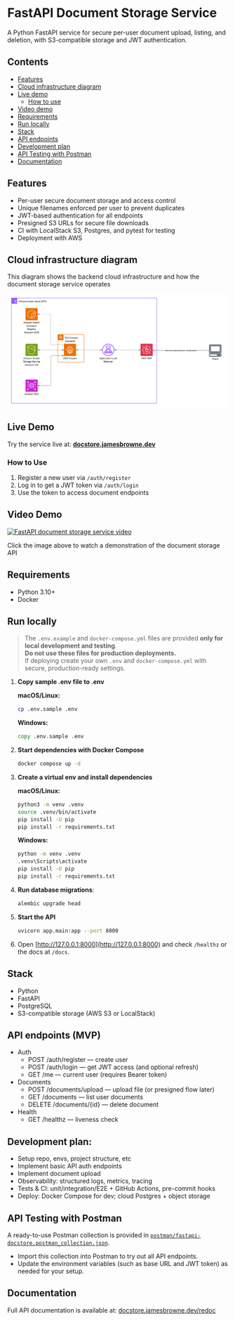 # FastAPI Document Storage Service
A Python FastAPI service for secure per-user document upload, listing, and deletion, with S3-compatible storage and JWT authentication.

## Contents
- [Features](#features)
- [Cloud infrastructure diagram](#cloud-infrastructure-diagram)
- [Live demo](#live-demo)
  - [How to use](#how-to-use)
- [Video demo](#video-demo)
- [Requirements](#requirements)
- [Run locally](#run-locally)
- [Stack](#stack)
- [API endpoints](#api-endpoints)
- [Development plan](#development-plan)
- [API Testing with Postman](#api-testing-with-postman)
- [Documentation](#documentation)

## Features
- Per-user secure document storage and access control
- Unique filenames enforced per user to prevent duplicates
- JWT-based authentication for all endpoints
- Presigned S3 URLs for secure file downloads
- CI with LocalStack S3, Postgres, and pytest for testing
- Deployment with AWS

## Cloud infrastructure diagram

This diagram shows the backend cloud infrastructure and how the document storage service operates

![cloud infrastructure diagram](assets/cloud-infrastructure.png)

## Live Demo

Try the service live at:
**[docstore.jamesbrowne.dev](https://docstore.jamesbrowne.dev)**

### How to Use
1. Register a new user via `/auth/register`
2. Log in to get a JWT token via `/auth/login`
3. Use the token to access document endpoints

## Video Demo

[![FastAPI document storage service video](https://img.youtube.com/vi/dIpiw3SSGp4/0.jpg)](https://youtu.be/dIpiw3SSGp4)

Click the image above to watch a demonstration of the document storage API

## Requirements

- Python 3.10+
- Docker

## Run locally

> The `.env.example` and `docker-compose.yml` files are provided **only for local development and testing**.  
> **Do not use these files for production deployments.**  
> If deploying create your own `.env` and `docker-compose.yml` with secure, production-ready settings.

1. **Copy sample .env file to .env**
    
    **macOS/Linux:**
    ```bash
    cp .env.sample .env
    ```
    
    **Windows:**
    ```cmd
    copy .env.sample .env
    ```

2. **Start dependencies with Docker Compose**

    ```bash
    docker compose up -d
    ```

3. **Create a virtual env and install dependencies**
   
    **macOS/Linux:**
    ```bash
    python3 -m venv .venv
    source .venv/bin/activate
    pip install -U pip
    pip install -r requirements.txt
    ```
    
    **Windows:**
    ```cmd
    python -m venv .venv
    .venv\Scripts\activate
    pip install -U pip
    pip install -r requirements.txt
    ```

4. **Run database migrations**:

    ```bash
    alembic upgrade head
    ```

5. **Start the API**

	```bash
	uvicorn app.main:app --port 8000
	```

6. Open [http://127.0.0.1:8000](http://127.0.0.1:8000) and check `/healthz` or the docs at `/docs`.

## Stack
- Python
- FastAPI
- PostgreSQL
- S3-compatible storage (AWS S3 or LocalStack)

## API endpoints (MVP)
- Auth
	- POST /auth/register — create user
	- POST /auth/login — get JWT access (and optional refresh)
	- GET  /me — current user (requires Bearer token)
- Documents
	- POST /documents/upload — upload file (or presigned flow later)
	- GET  /documents — list user documents
	- DELETE /documents/{id} — delete document
- Health
	- GET /healthz — liveness check

## Development plan:
- Setup repo, envs, project structure, etc
- Implement basic API auth endpoints
- Implement document upload
- Observability: structured logs, metrics, tracing
- Tests & CI: unit/integration/E2E + GitHub Actions, pre-commit hooks
- Deploy: Docker Compose for dev; cloud Postgres + object storage

## API Testing with Postman

A ready-to-use Postman collection is provided in [`postman/fastapi-docstore.postman_collection.json`](postman/fastapi-docstore.postman_collection.json).

- Import this collection into Postman to try out all API endpoints.
- Update the environment variables (such as base URL and JWT token) as needed for your setup.

## Documentation

Full API documentation is available at:
[docstore.jamesbrowne.dev/redoc](https://docstore.jamesbrowne.dev/redoc)
